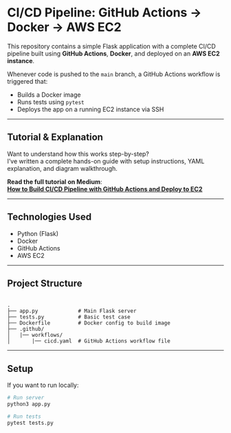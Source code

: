 # CI/CD Pipeline: GitHub Actions → Docker → AWS EC2

This repository contains a simple Flask application with a complete CI/CD pipeline built using **GitHub Actions**, **Docker**, and deployed on an **AWS EC2 instance**.

Whenever code is pushed to the `main` branch, a GitHub Actions workflow is triggered that:

- Builds a Docker image
- Runs tests using `pytest`
- Deploys the app on a running EC2 instance via SSH

---

## Tutorial & Explanation

Want to understand how this works step-by-step?  
I’ve written a complete hands-on guide with setup instructions, YAML explanation, and diagram walkthrough.

**Read the full tutorial on Medium**:  
**[How to Build CI/CD Pipeline with GitHub Actions and Deploy to EC2](https://prasadkhatake.medium.com/create-ci-cd-pipeline-using-github-actions-and-deploy-app-on-aws-ec2-c987ce5c2791)**

---

##  Technologies Used

- Python (Flask)
- Docker
- GitHub Actions
- AWS EC2


---

## Project Structure

```

.
├── app.py             # Main Flask server
├── tests.py           # Basic test case
├── Dockerfile         # Docker config to build image
├── .github/
│   |── workflows/
│       |── cicd.yaml  # GitHub Actions workflow file

````



---

## Setup

If you want to run locally:

```bash
# Run server
python3 app.py

# Run tests
pytest tests.py
